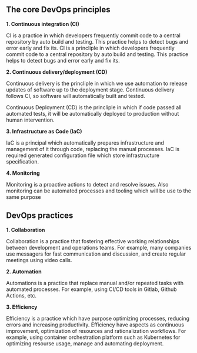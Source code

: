 ## The core DevOps principles
**1. Continuous integration (CI)**

CI is a practice in which developers frequently commit code to a central repository by auto build and testing. This practice helps to detect bugs and error early and fix its.
CI is a princliple in which developers frequently commit code to a central repository by auto build and testing. This practice helps to detect bugs and error early and fix its.

**2. Continuous delivery/deployment (CD)**

Continuous delivery is the princliple in which we use automation to release updates of software up to the deployment stage. Continuous delivery follows CI, so software will automatically built and tested.

Continuous Deployment (CD) is the princliple in which if code passed all automated tests, it will  be automatically deployed to production without human intervention.


**3. Infrastructure as Code (IaC)**

IaC is a principal which automatically prepares infrastructure and management of it through code, replacing the manual processes.  IaC is required generated configuration file which store infrastructure specification.

**4. Monitoring**

Monitoring is a proactive actions to detect and resolve issues. Also monitoring can be automated processes and tooling which will be use to the same purpose


## DevOps practices
**1. Collaboration**

Collaboration is a practice that fostering effective working relationships between development and operations teams. 
For example, many companies use messagers for fast communication and discussion, and create regular meetings using video calls.

**2. Automation**

Automations is a practice that replace manual and/or repeated tasks with automated processes.
For example, using CI/CD tools in Gitlab, Github Actions, etc.

**3. Efficiency**

Efficiency is a practice which have purpose optimizing processes, reducing errors and increasing productivity. Efficiency have aspects as continuous improvement, optimization of resources and rationalization workflows.
For example, using container orchestration platform such as Kubernetes for optimizing resourse usage, manage and automating deployment. 
